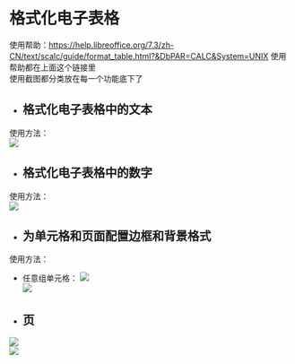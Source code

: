 # 格式化电子表格  
使用帮助：https://help.libreoffice.org/7.3/zh-CN/text/scalc/guide/format_table.html?&DbPAR=CALC&System=UNIX
使用帮助都在上面这个链接里  
使用截图都分类放在每一个功能底下了  
* ## 格式化电子表格中的文本  
使用方法：  
![](https://github.com/GICEGreenIce/WORK-PLCT20221009-15/blob/main/Calc/screenshots/%E6%96%87%E5%AD%97%E6%A0%BC%E5%BC%8F.jpeg)  
* ## 格式化电子表格中的数字  
使用方法：  
![](https://github.com/GICEGreenIce/WORK-PLCT20221009-15/blob/main/Calc/screenshots/%E6%95%B0%E5%AD%97%E6%A0%BC%E5%BC%8F.jpeg)  
* ## 为单元格和页面配置边框和背景格式  
使用方法：  
* 任意组单元格： 
![](https://github.com/GICEGreenIce/WORK-PLCT20221009-15/blob/main/Calc/screenshots/%E4%BB%BB%E6%84%8F%E7%BB%84%E5%8D%95%E5%85%83%E6%A0%BC.jpeg)  
![](https://github.com/GICEGreenIce/WORK-PLCT20221009-15/blob/main/Calc/screenshots/%E4%BB%BB%E6%84%8F%E7%BB%84%E5%8D%95%E5%85%83%E6%A0%BC2.jpeg)  
* ## 页  
![](https://github.com/GICEGreenIce/WORK-PLCT20221009-15/blob/main/Calc/screenshots/%E9%A1%B5.jpeg)  
![](https://github.com/GICEGreenIce/WORK-PLCT20221009-15/blob/main/Calc/screenshots/%E9%A1%B52.jpeg)  
